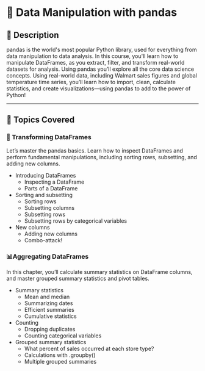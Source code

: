 # 📘 Data Manipulation with pandas

## 📖 Description

pandas is the world's most popular Python library, used for everything from data manipulation to data analysis. In this course, you'll learn how to manipulate DataFrames, as you extract, filter, and transform real-world datasets for analysis. Using pandas you’ll explore all the core data science concepts. Using real-world data, including Walmart sales figures and global temperature time series, you’ll learn how to import, clean, calculate statistics, and create visualizations—using pandas to add to the power of Python!

---

## 🧠 Topics Covered

### 📅 Transforming DataFrames
Let’s master the pandas basics. Learn how to inspect DataFrames and perform fundamental manipulations, including sorting rows, subsetting, and adding new columns.
- Introducing DataFrames
  - Inspecting a DataFrame
  - Parts of a DataFrame
- Sorting and subsetting
  - Sorting rows
  - Subsetting columns
  - Subsetting rows
  - Subsetting rows by categorical variables
- New columns
  - Adding new columns
  - Combo-attack!

### 📊Aggregating DataFrames
In this chapter, you’ll calculate summary statistics on DataFrame columns, and master grouped summary statistics and pivot tables.
- Summary statistics
  - Mean and median
  - Summarizing dates
  - Efficient summaries
  - Cumulative statistics
- Counting  
  - Dropping duplicates
  - Counting categorical variables
- Grouped summary statistics  
  - What percent of sales occurred at each store type?
  - Calculations with .groupby()
  - Multiple grouped summaries




